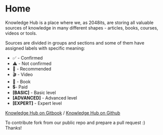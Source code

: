 # Home

Knowledge Hub is a place where we, as 2048its, are storing all valuable sources of knowledge in many different shapes - articles, books, courses, videos or tools.

Sources are divided in groups and sections and some of them have assigned labels with specific meaning:

* ✅ - Confirmed
* ⚠️ - Not confirmed
* 💙 - Recommended
* 🎬 - Video
* 📕 - Book
* 💲- Paid
* **\[BASIC\]** - Basic level
* **\[ADVANCED\]** - Advanced level
* **\[EXPERT\]** - Expert level

[Knowledge Hub on Gitbook](https://knowledgehub.2048bits.com/) / [Knowledge Hub on Github](https://github.com/2048bits/knowledge-hub/tree/english)

To contribute fork from our public repo and prepare a pull request :\) Thanks!

